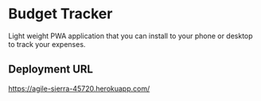 # Budget Tracker
Light weight PWA application that you can install to your phone or desktop to track your expenses.

## Deployment URL
https://agile-sierra-45720.herokuapp.com/

